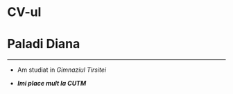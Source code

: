 # CV-ul

**Paladi Diana**  
=============

___

- Am studiat in *Gimnaziul Tirsitei*  

- ***Imi place mult la CUTM***  

